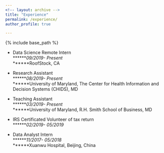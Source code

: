 ```yaml
---
<!-- layout: archive -->
title: "Experience"
permalink: /experience/
author_profile: true

---
```


{% include base_path %}

* Data Science Remote Intern  <br />
******_09/2019- Present_ <br />
******RoofStock, CA

* Research Assistant <br />
******_08/2019- Present_ <br />
******University of Maryland, The Center for Health Information and Decision Systems (CHIDS), MD        

* Teaching Assistant <br />
******_03/2019- Present_ <br />
******University of Maryland, R.H. Smith School of Business, MD

* IRS Certificated Volunteer of tax return <br />
******_02/2019- 05/2019_

* Data Analyst Intern <br />
******_11/2017- 05/2018_ <br/>
******Xuanwu Hospital, Beijing, China  
